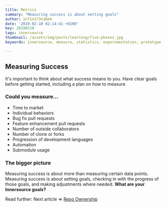 ```yaml
---
title: Metrics
summary: "Measuring success is about setting goals"
author: 1nf1n173n16m4
date: '2019-02-10 02:14:41 +0100'
key: 20190210
tags: innersource
thumbnail: /assets/img/posts/learning/five-phases.jpg
keywords: innersource, measure, statistics, experimentation, prototype, test

---
```



## Measuring Success

It's important to think about what success means to you. Have clear goals before getting started, including a plan on how to measure.

### Could you measure...
- Time to market
- Individual behaviors
- Bug fix pull requests
- Feature enhancement pull requests
- Number of outside collaborators
- Number of clone or forks
- Progression of development languages
- Automation
- Submodule usage

### The bigger picture
Measuring success is about more than measuring certain data points. Measuring success is about setting goals,  checking in with the progress of those goals, and making adjustments where needed. **What are your Innersource goals?**

Read further:
Next article => [Repo Ownership](/post/2019/03/02/repo-ownership/)
